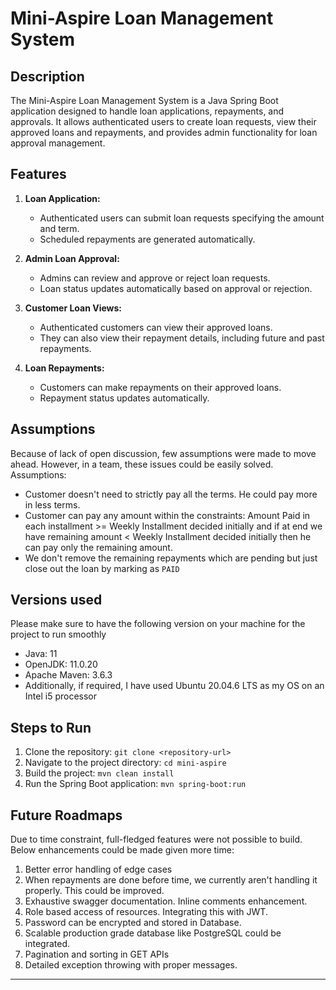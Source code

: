 # Mini-Aspire Loan Management System

## Description
The Mini-Aspire Loan Management System is a Java Spring Boot application designed to handle loan applications, repayments, and approvals. It allows authenticated users to create loan requests, view their approved loans and repayments, and provides admin functionality for loan approval management.

## Features
1. **Loan Application:**
    - Authenticated users can submit loan requests specifying the amount and term.
    - Scheduled repayments are generated automatically.

2. **Admin Loan Approval:**
    - Admins can review and approve or reject loan requests.
    - Loan status updates automatically based on approval or rejection.

3. **Customer Loan Views:**
    - Authenticated customers can view their approved loans.
    - They can also view their repayment details, including future and past repayments.

4. **Loan Repayments:**
    - Customers can make repayments on their approved loans.
    - Repayment status updates automatically.

## Assumptions
Because of lack of open discussion, few assumptions were made to move ahead. However, in a team, these issues could be easily solved.  
Assumptions:  
- Customer doesn't need to strictly pay all the terms. He could pay more in less terms.
- Customer can pay any amount within the constraints: Amount Paid in each installment >= Weekly Installment decided initially and if at end we have remaining amount < Weekly Installment decided initially then he can pay only the remaining amount.
- We don't remove the remaining repayments which are pending but just close out the loan by marking as `PAID`

## Versions used
Please make sure to have the following version on your machine for the project to run smoothly  
- Java: 11
- OpenJDK: 11.0.20
- Apache Maven: 3.6.3
- Additionally, if required, I have used Ubuntu 20.04.6 LTS as my OS on an Intel i5 processor 

## Steps to Run
1. Clone the repository: `git clone <repository-url>`
2. Navigate to the project directory: `cd mini-aspire`
3. Build the project: `mvn clean install`
4. Run the Spring Boot application: `mvn spring-boot:run`

## Future Roadmaps
Due to time constraint, full-fledged features were not possible to build. Below enhancements could be made given more time:  
1. Better error handling of edge cases
2. When repayments are done before time, we currently aren't handling it properly. This could be improved.
3. Exhaustive swagger documentation. Inline comments enhancement.
4. Role based access of resources. Integrating this with JWT.
5. Password can be encrypted and stored in Database.
6. Scalable production grade database like PostgreSQL could be integrated.
7. Pagination and sorting in GET APIs
8. Detailed exception throwing with proper messages.

---
